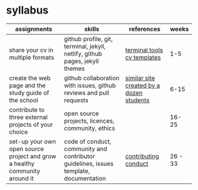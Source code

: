# syllabus

| assignments | skills | references | weeks |
| -- | -- | -- | -- |
| share your cv in multiple formats | github profile, git, terminal, jekyll, netlify, github pages, jekyll themes | [terminal tools](https://github.com/epidrome/dokey) [cv templates](https://courses-ionio.github.io/projects/cv/) | 1-5 |
| create the web page and the study guide of the school | github collaboration with issues, github reviews and pull requests | [similar site created by a dozen students](https://github.com/ioniodi/sitegr/) | 6-15 |
| contribute to three external projects of your choice | open source projects, licences, community, ethics |  | 16-25 | 
| set-up your own open source project and grow a healthy community around it | code of conduct, community and contributor guidelines, issues template, documentation | [contributing](https://github.com/nayafia/contributing-template) [conduct](https://github.com/sindresorhus/conduct) | 26 - 33 |
